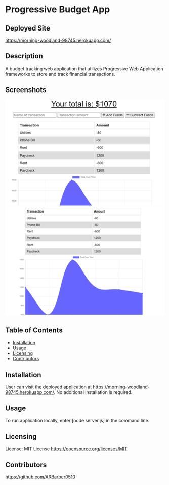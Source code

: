 # Progressive Budget App

## Deployed Site

https://morning-woodland-98745.herokuapp.com/

## Description

A budget tracking web application that utilizes Progressive Web Application frameworks to store and track financial transactions.

## Screenshots

![progressive-budget-two](./assets/prog-budget-2.PNG)
![progressive-budget-one](./assets/prog-budget-1.PNG)

## Table of Contents

- [Installation](#installation)
- [Usage](#usage)
- [Licensing](#licensing)
- [Contributors](#contributors)

## Installation

User can visit the deployed application at https://morning-woodland-98745.herokuapp.com/. No additional installation is required.

## Usage

To run application locally, enter [node server.js] in the command line.

## Licensing

License: MIT License
https://opensource.org/licenses/MIT

## Contributors

https://github.com/ARBarber0510
